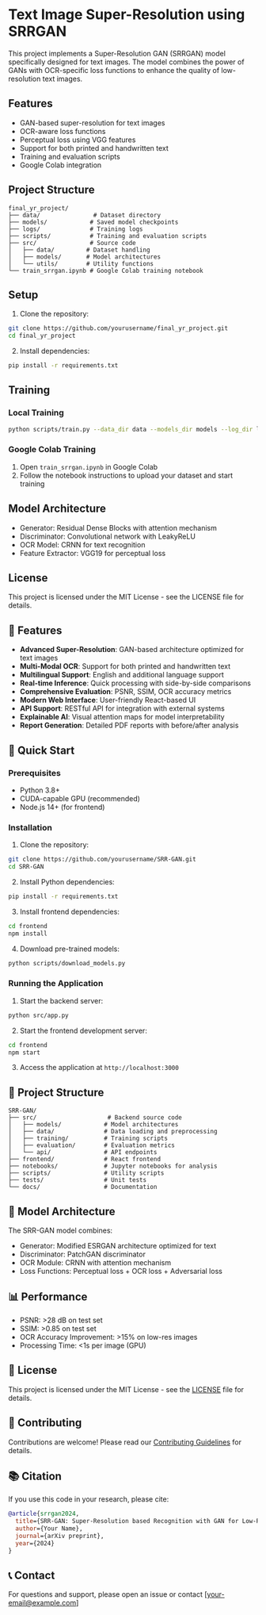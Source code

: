 # Text Image Super-Resolution using SRRGAN

This project implements a Super-Resolution GAN (SRRGAN) model specifically designed for text images. The model combines the power of GANs with OCR-specific loss functions to enhance the quality of low-resolution text images.

## Features

- GAN-based super-resolution for text images
- OCR-aware loss functions
- Perceptual loss using VGG features
- Support for both printed and handwritten text
- Training and evaluation scripts
- Google Colab integration

## Project Structure

```
final_yr_project/
├── data/               # Dataset directory
├── models/            # Saved model checkpoints
├── logs/              # Training logs
├── scripts/           # Training and evaluation scripts
├── src/               # Source code
│   ├── data/         # Dataset handling
│   ├── models/       # Model architectures
│   └── utils/        # Utility functions
└── train_srrgan.ipynb # Google Colab training notebook
```

## Setup

1. Clone the repository:
```bash
git clone https://github.com/yourusername/final_yr_project.git
cd final_yr_project
```

2. Install dependencies:
```bash
pip install -r requirements.txt
```

## Training

### Local Training
```bash
python scripts/train.py --data_dir data --models_dir models --log_dir logs
```

### Google Colab Training
1. Open `train_srrgan.ipynb` in Google Colab
2. Follow the notebook instructions to upload your dataset and start training

## Model Architecture

- Generator: Residual Dense Blocks with attention mechanism
- Discriminator: Convolutional network with LeakyReLU
- OCR Model: CRNN for text recognition
- Feature Extractor: VGG19 for perceptual loss

## License

This project is licensed under the MIT License - see the LICENSE file for details.

## 🌟 Features

- **Advanced Super-Resolution**: GAN-based architecture optimized for text images
- **Multi-Modal OCR**: Support for both printed and handwritten text
- **Multilingual Support**: English and additional language support
- **Real-time Inference**: Quick processing with side-by-side comparisons
- **Comprehensive Evaluation**: PSNR, SSIM, OCR accuracy metrics
- **Modern Web Interface**: User-friendly React-based UI
- **API Support**: RESTful API for integration with external systems
- **Explainable AI**: Visual attention maps for model interpretability
- **Report Generation**: Detailed PDF reports with before/after analysis

## 🚀 Quick Start

### Prerequisites

- Python 3.8+
- CUDA-capable GPU (recommended)
- Node.js 14+ (for frontend)

### Installation

1. Clone the repository:
```bash
git clone https://github.com/yourusername/SRR-GAN.git
cd SRR-GAN
```

2. Install Python dependencies:
```bash
pip install -r requirements.txt
```

3. Install frontend dependencies:
```bash
cd frontend
npm install
```

4. Download pre-trained models:
```bash
python scripts/download_models.py
```

### Running the Application

1. Start the backend server:
```bash
python src/app.py
```

2. Start the frontend development server:
```bash
cd frontend
npm start
```

3. Access the application at `http://localhost:3000`

## 📁 Project Structure

```
SRR-GAN/
├── src/                    # Backend source code
│   ├── models/            # Model architectures
│   ├── data/              # Data loading and preprocessing
│   ├── training/          # Training scripts
│   ├── evaluation/        # Evaluation metrics
│   └── api/               # API endpoints
├── frontend/              # React frontend
├── notebooks/             # Jupyter notebooks for analysis
├── scripts/               # Utility scripts
├── tests/                 # Unit tests
└── docs/                  # Documentation
```

## 🎯 Model Architecture

The SRR-GAN model combines:
- Generator: Modified ESRGAN architecture optimized for text
- Discriminator: PatchGAN discriminator
- OCR Module: CRNN with attention mechanism
- Loss Functions: Perceptual loss + OCR loss + Adversarial loss

## 📊 Performance

- PSNR: >28 dB on test set
- SSIM: >0.85 on test set
- OCR Accuracy Improvement: >15% on low-res images
- Processing Time: <1s per image (GPU)

## 📝 License

This project is licensed under the MIT License - see the [LICENSE](LICENSE) file for details.

## 🤝 Contributing

Contributions are welcome! Please read our [Contributing Guidelines](CONTRIBUTING.md) for details.

## 📚 Citation

If you use this code in your research, please cite:

```bibtex
@article{srrgan2024,
  title={SRR-GAN: Super-Resolution based Recognition with GAN for Low-Resolved Text Images},
  author={Your Name},
  journal={arXiv preprint},
  year={2024}
}
```

## 📞 Contact

For questions and support, please open an issue or contact [your-email@example.com] 
